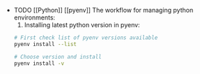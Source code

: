 - TODO [[Python]] [[pyenv]] The workflow for managing python environments:
  1. Installing latest python version in pyenv:
  ```bash
  # First check list of pyenv versions available
  pyenv install --list
  
  # Choose version and install
  pyenv install -v 
  ```